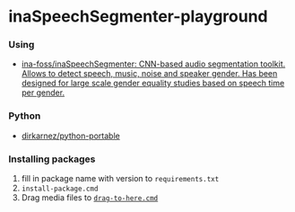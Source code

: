 inaSpeechSegmenter-playground
=============================
### Using
- [ina-foss/inaSpeechSegmenter: CNN-based audio segmentation toolkit. Allows to detect speech, music, noise and speaker gender. Has been designed for large scale gender equality studies based on speech time per gender.](https://github.com/ina-foss/inaSpeechSegmenter)

### Python
- [dirkarnez/python-portable](https://github.com/dirkarnez/python-portable)

### Installing packages
1. fill in package name with version to `requirements.txt`
2. `install-package.cmd`
3. Drag media files to [`drag-to-here.cmd`](drag-to-here.cmd)
